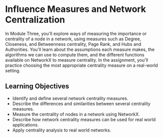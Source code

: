 # Influence Measures and Network Centralization

In Module Three, you'll explore ways of measuring the importance or centrality of a node in a network, using measures such as Degree, Closeness, and Betweenness centrality, Page Rank, and Hubs and Authorities. You'll learn about the assumptions each measure makes, the algorithms we can use to compute them, and the different functions available on NetworkX to measure centrality. In the assignment, you'll practice choosing the most appropriate centrality measure on a real-world setting.

## Learning Objectives

- Identify and define several network centrality measures.
- Describe the differences and similarities between several centrality measures.
- Measure the centrality of nodes in a network using NetworkX.
- Describe how network centrality measures can be used for real world applications.
- Apply centrality analysis to real world networks.